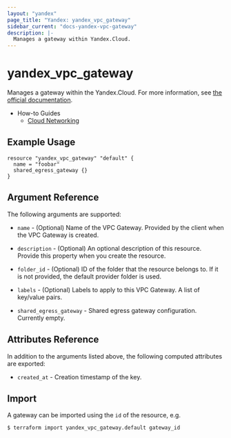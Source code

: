 ```yaml
---
layout: "yandex"
page_title: "Yandex: yandex_vpc_gateway"
sidebar_current: "docs-yandex-vpc-gateway"
description: |-
  Manages a gateway within Yandex.Cloud.
---
```


# yandex\_vpc\_gateway

Manages a gateway within the Yandex.Cloud. For more information, see
[the official documentation](https://cloud.yandex.com/docs/vpc/concepts/gateway#gateway).

* How-to Guides
    * [Cloud Networking](https://cloud.yandex.com/docs/vpc/)

## Example Usage

```hcl
resource "yandex_vpc_gateway" "default" {
  name = "foobar"
  shared_egress_gateway {}
}
```

## Argument Reference

The following arguments are supported:

* `name` - (Optional) Name of the VPC Gateway. Provided by the client when the VPC Gateway is created.

* `description` - (Optional) An optional description of this resource. Provide this property when
  you create the resource.

* `folder_id` - (Optional) ID of the folder that the resource belongs to. If it
    is not provided, the default provider folder is used.

* `labels` - (Optional) Labels to apply to this VPC Gateway. A list of key/value pairs.

* `shared_egress_gateway` - Shared egress gateway configuration. Currently empty.

## Attributes Reference

In addition to the arguments listed above, the following computed attributes are exported:

* `created_at` - Creation timestamp of the key.

## Import

A gateway can be imported using the `id` of the resource, e.g.

```
$ terraform import yandex_vpc_gateway.default gateway_id
```
